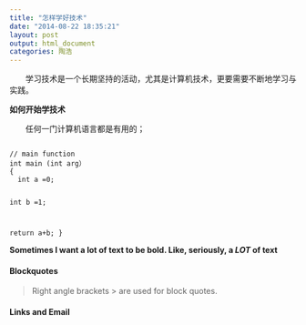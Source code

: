 ```yaml
---
title: "怎样学好技术"
date: "2014-08-22 18:35:21"
layout: post
output: html_document
categories: 陶浩
---
```


&emsp;&emsp;学习技术是一个长期坚持的活动，尤其是计算机技术，更要需要不断地学习与实践。

**如何开始学技术**

&emsp;&emsp;任何一门计算机语言都是有用的；

<code>
// main function   
int main (int arg）
{
  int a =0;

  int b =1;

  return a+b;
}
</code>

**Sometimes I want a lot of text to be bold.
Like, seriously, a _LOT_ of text**

#### Blockquotes

> Right angle brackets &gt; are used for block quotes.

#### Links and Email
